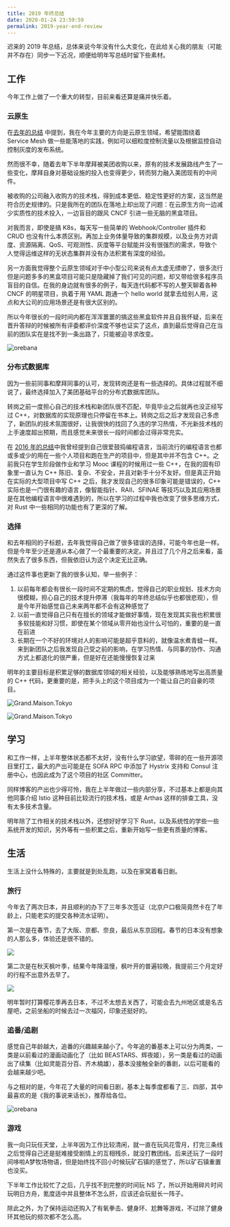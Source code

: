 ```yaml
---
title: 2019 年终总结
date: 2020-01-24 23:59:59
permalink: 2019-year-end-review
---
```


迟来的 2019 年总结，总体来说今年没有什么大变化，在此给关心我的朋友（可能并不存在）同步一下近况，顺便给明年写总结时留下些素材。

<!--more-->

## 工作

今年工作上做了一个重大的转型，目前来看还算是痛并快乐着。

### 云原生

在[去年的总结](http://www.scienjus.com/2018-year-end-review/) 中提到，我在今年主要的方向是云原生领域，希望能围绕着 Service Mesh 做一些能落地的实践，例如可以细粒度控制流量以及根据监控自动控制灰度的发布系统。

然而很不幸，随着去年下半年摩拜被美团收购以来，原有的技术发展路线产生了一些变化，摩拜自身对基础设施的投入也变得更少，转而努力融入美团现有的中间件。

被收购的公司融入收购方的技术栈，得到成本更低、稳定性更好的方案，这当然是符合历史规律的。只是我所在的团队在落地上却出现了问题：在云原生方向一边减少实质性的技术投入，一边盲目的跟风 CNCF 引进一些无脑的黑盒项目。

对我而言，即使是搞 K8s，每天写一些简单的 Webhook/Controller 插件和 CRUD 也没有什么本质区别。再加上业务体量导致的集群规模，以及业务方对调度、资源隔离、QoS、可观测性、灰度等平台赋能并没有很强烈的需求，导致个人觉得运维这样的无状态集群并没有办法积累有深度的经验。

另一方面我觉得整个云原生领域对于中小型公司来说有点太虚无缥缈了，很多流行但是问题多多的黑盒项目可能只是隐藏掉了我们可见的问题，却又带给很多程序员盲目的自信。在我的身边就有很多的例子，每天连代码都不写的人整天聊着各种 CNCF 的明星项目，执着于用 YAML 跑通一个 hello world 就拿去给别人用，这点和大公司的应用场景还是有很大区别的。

所以今年很长的一段时间内都在浑浑噩噩的搞这些黑盒软件并且自我怀疑，后来在晋升答辩的时候被所有评委都评价深度不够也证实了这点，直到最后觉得自己在当前的团队实在是找不到一条出路了，只能被迫寻求改变。

![orebana](/uploads/orebana-1.jpg)


### 分布式数据库

因为一些前同事和摩拜同事的认可，发现转岗还是有一些选择的。具体过程就不细说了，最终选择加入了美团基础平台的分布式数据库团队。

转岗之前一度担心自己的技术栈和新团队很不匹配，毕竟毕业之后就再也没正经写过 C++，对数据库的实现原理也只停留在书本上。转岗之后之后才发现自己多虑了，新团队的技术氛围很好，让我很快的找回了久违的学习热情，不光新技术栈的上手速度超出预期，而且感觉未来很长一段时间都会过得非常充实。

在 [2016 年的总结](https://www.scienjus.com/2016-year-end-review/)中我曾经提到自己很爱鼓捣编程语言，当前流行的编程语言也都或多或少的用在一些个人项目和跑在生产的项目中，但是其中并不包含 C++。之前我只在学生阶段做作业和学习 Mooc 课程的时候用过一些 C++，在我的固有印象里一直认为 C++ 陈旧、复杂、不安全，并且对新手十分不友好。但是真正开始在实际的大型项目中写 C++ 之后，我才发现自己的很多印象可能是错误的，C++ 实际也是一门很有趣的语言，像智能指针、RAII、SFINAE 等技巧以及其应用场景是在其他编程语言中很难遇到的，所以在学习的过程中我也改变了很多思维方式，对 Rust 中一些相同的功能也有了更深的了解。

### 选择

和去年相同的子标题，去年我觉得自己做了很多错误的选择，可能今年也是一样。但是今年至少还是遵从本心做了一个最重要的决定。并且过了几个月之后来看，虽然失去了很多东西，但我依旧认为这个决定无比正确。

通过这件事也更新了我的很多认知，举一些例子：

1. 以前每年都会有很长一段时间不定期的焦虑，觉得自己的职业规划、技术方向很模糊，担心自己的技术提升停滞（我每年的年终总结似乎也都很悲观），但是今年开始感觉自己未来两年都不会有这种感觉了
2. 以前一直觉得自己只有在擅长的领域才能做好事情，现在发现其实我也积累很多软技能和好习惯，即使在某个领域从零开始也没什么可怕的，重要的是一直在前进
3. 长期在一个不好的环境对人的影响可能是超乎意料的，就像温水煮青蛙一样。来到新团队之后我发现自己受之前的影响，在学习热情、与同事的协作、沟通方式上都退化的很严重，但是好在还能慢慢恢复过来

明年的主要目标是积累足够的数据库领域的相关经验，以及能够熟练地写出高质量的 C++ 代码，更重要的是，把手头上的这个项目成为一个能让自己的自豪的项目。

![Grand.Maison.Tokyo](/uploads/Grand.Maison.Tokyo-01.jpg)


![Grand.Maison.Tokyo](/uploads/Grand.Maison.Tokyo-02.png)


## 学习

和工作一样，上半年整体状态都不太好，没有什么学习欲望，零碎的在一些开源项目里打工，最大的产出可能是在 SOFA RPC 中添加了 Hystrix 支持和 Consul 注册中心，也因此成为了这个项目的社区 Committer。

同样博客的产出也少得可怜，我在上半年做过一些内部分享，不过基本上都是向其他同事介绍 Istio 这种目前比较流行的技术栈，或是 Arthas 这样的排查工具，没有太多技术含量。

明年除了工作相关的技术栈以外，还想好好学习下 Rust，以及系统性的学些一些系统开发的知识，另外等有一些积累之后，重新开始写一些更有质量的博客。

## 生活

生活上没什么特殊的，主要就是到处乱跑，以及在家窝着看日剧。

### 旅行

今年去了两次日本，并且顺利的办下了三年多次签证（北京户口极简竟然卡在了年龄上，只能老实的提交各种流水证明）。

第一次是在春节，去了大阪、京都、奈良，最后从东京回程。春节的日本没有想象的人那么多，体验还是很不错的。

![](/uploads/15798860301044.jpg)


第二次是在秋天枫叶季，结果今年降温慢，枫叶开的普遍较晚，我提前三个月定好的行程不出意外去早了。

![](/uploads/15798865305023.jpg)


明年暂时打算樱花季再去日本，不过不太想去关西了，可能会去九州地区或是名古屋吧，之前坐船的时候去过一次福冈，印象还挺好的。

### 追番/追剧

感觉自己年龄越大，追番的兴趣越来越小了。今年追的番基本上可以分为两类，一类是以前看过的漫画动画化了（比如 BEASTARS、辉夜姬），另一类是看过的动画出了续集（比如灵能百分百、齐木楠雄），基本没接触全新的番剧，以后可能看的会越来越少吧。

与之相对的是，今年花了大量的时间看日剧，基本上每季度都看了三、四部，其中最喜欢的是《我的事说来话长》，推荐给各位。

![orebana](/uploads/orebana-2.jpg)

### 游戏

我一向只玩任天堂，上半年因为工作比较清闲，就一直在玩风花雪月，打完三条线之后觉得自己还是挺难接受剧情上的互相残杀，就没打教团线。后来还玩了一段时间哆啦A梦牧场物语，但是始终找不回小时候玩矿石镇的感觉了，所以矿石镇重置也没买。

下半年工作比较忙了之后，几乎找不到完整的时间玩 NS 了，所以开始用碎片时间玩明日方舟，氪度适中并且整体不怎么肝，应该还会玩挺长一阵子。

除此之外，为了保持运动还购入了有氧拳击、健身环、尬舞等游戏，不过除了健身环其他玩的频次都不怎么高。


